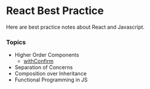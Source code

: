 # React Best Practice

Here are best practice notes about React and Javascript.


### Topics

- Higher Order Components
  - [withConfirm](./notes/withConfirm/index.md)
- Separation of Concerns
- Composition over Inheritance
- Functional Programming in JS
